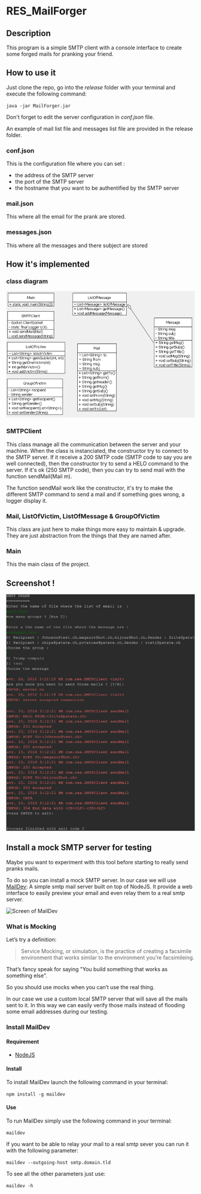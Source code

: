 # RES_MailForger

## Description

This program is a simple SMTP client with a console interface to create some forged mails for pranking your friend.

## How to use it

Just clone the repo, go into the *release* folder with your terminal and execute the following command:

`java -jar MailForger.jar`

Don't forget to edit the server configuration in *conf.json* file.

An example of mail list file and messages list file are provided in the release folder.

### conf.json

This is the configuration file where you can set :
* the address of the SMTP server
* the port of the SMTP server
* the hostname that you want to be authentified by the SMTP server

### mail.json

This where all the email for the prank are stored.

### messages.json

This where all the messages and there subject are stored

## How it's implemented

### class diagram

![Class diagram](figures/classDiag.bmp)

### SMTPClient

This class manage all the communication between the server and your machine. When the class is instanciated, the constructor try to connect to the SMTP server. If it receive a 200 SMTP code (SMTP code to say you are well connected), then the constructor try to send a HELO command to the server. If it's ok (250 SMTP code), then you can try to send mail with the function sendMail(Mail m).

The function sendMail work like the constructor, it's try to make the different SMTP command to send a mail and if something goes wrong, a logger display it.

### Mail, ListOfVictim, ListOfMessage & GroupOfVictim

This class are just here to make things more easy to maintain & upgrade. They are just abstraction from the things that they are named after.

### Main

This the main class of the project.

## Screenshot !
![Screen of Console](figures/resultConsole.png)

## Install a mock SMTP server for testing

Maybe you want to experiment with this tool before starting to really
send pranks mails.

To do so you can install a mock SMTP server.
In our case we will use [MailDev](https://github.com/djfarrelly/MailDev):
A simple smtp mail server built on top of NodeJS.
It provide a web interface to easily preview your email
and even relay them to a real smtp server.

![Screen of MailDev](https://camo.githubusercontent.com/94b7d9ba723ea19ac11f02c402dd9f1c84aff252/68747470733a2f2f646c2e64726f70626f7875736572636f6e74656e742e636f6d2f752f35303632373639382f6d61696c6465762f73637265656e73686f742d323031352d30332d32392e706e67)

### What is Mocking

Let’s try a definition:

> Service Mocking, or simulation, is the practice of creating a
> facsimile environment that works similar to the environment
> you’re facsimileing.

That’s fancy speak for saying "You build something
that works as something else".

So you should use mocks when you can’t use the real thing.

In our case we use a custom local SMTP server that will save all
the mails sent to it. In this way we can easily verify those mails
instead of flooding some email addresses during our testing.

### Install MailDev

#### Requirement

* [NodeJS](https://nodejs.org/en/download/)

#### Install

To install MailDev launch the following command in your terminal:

`npm install -g maildev`

#### Use

To run MailDev simply use the following command in your terminal:

`maildev`

If you want to be able to relay your mail to a real smtp sever you
can run it with the following parameter:

`maildev --outgoing-host smtp.domain.tld`

To see all the other parameters just use:

`maildev -h`
